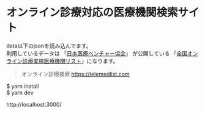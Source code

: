 # オンライン診療対応の医療機関検索サイト

data以下のjsonを読み込んでます。  
利用しているデータは 「[日本医療ベンチャー協会](https://jmva.or.jp/infomation/online0327/)」 が公開している 「[全国オンライン診療実施医療機関リスト](https://docs.google.com/spreadsheets/d/1FurZ-wC1br78T5PkN8YNkIMWlwe6RWoCkM07biy0D7k/edit#gid=1056937219)」になります。

> オンライン診療検索 https://telemedlist.com

$ yarn install  
$ yarn dev  

http://localhost:3000/
